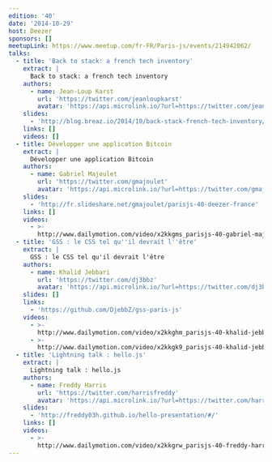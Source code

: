 ```yaml
---
edition: '40'
date: '2014-10-29'
host: Deezer
sponsors: []
meetupLink: https://www.meetup.com/fr-FR/Paris-js/events/214942062/
talks:
  - title: 'Back to stack: a french tech inventory'
    extract: |
      Back to stack: a french tech inventory
    authors:
      - name: Jean-Loup Karst
        url: 'https://twitter.com/jeanloupkarst'
        avatar: 'https://api.microlink.io/?url=https://twitter.com/jeanloupkarst&embed=image.url'
    slides:
      - 'http://blog.breaz.io/2014/10/back-stack-french-tech-inventory/'
    links: []
    videos: []
  - title: Développer une application Bitcoin
    extract: |
      Développer une application Bitcoin
    authors:
      - name: Gabriel Majoulet
        url: 'https://twitter.com/gmajoulet'
        avatar: 'https://api.microlink.io/?url=https://twitter.com/gmajoulet&embed=image.url'
    slides:
      - 'http://fr.slideshare.net/gmajoulet/parisjs-40-deezer-france'
    links: []
    videos:
      - >-
        http://www.dailymotion.com/video/x2kkgms_parisjs-40-gabriel-majoulet-developper-une-application-bitcoin-en-javascript_webcam
  - title: 'GSS : le CSS tel qu''il devrait l''être'
    extract: |
      GSS : le CSS tel qu'il devrait l'être
    authors:
      - name: Khalid Jebbari
        url: 'https://twitter.com/dj3bbz'
        avatar: 'https://api.microlink.io/?url=https://twitter.com/dj3bbz&embed=image.url'
    slides: []
    links:
      - 'https://github.com/DjebbZ/gss-paris-js'
    videos:
      - >-
        http://www.dailymotion.com/video/x2kkghm_parisjs-40-khalid-jebbari-gss-le-css-tel-qu-il-devrait-l-etre-1-2_webcam
      - >-
        http://www.dailymotion.com/video/x2kkgk9_parisjs-40-khalid-jebbari-gss-le-css-tel-qu-il-devrait-l-etre-2-2_webcam
  - title: 'Lightning talk : hello.js'
    extract: |
      Lightning talk : hello.js
    authors:
      - name: Freddy Harris
        url: 'https://twitter.com/harrisfreddy'
        avatar: 'https://api.microlink.io/?url=https://twitter.com/harrisfreddy&embed=image.url'
    slides:
      - 'http://freddy03h.github.io/hello-presentation/#/'
    links: []
    videos:
      - >-
        http://www.dailymotion.com/video/x2kkgrw_parisjs-40-freddy-harris-hello-js_webcam
---
```

